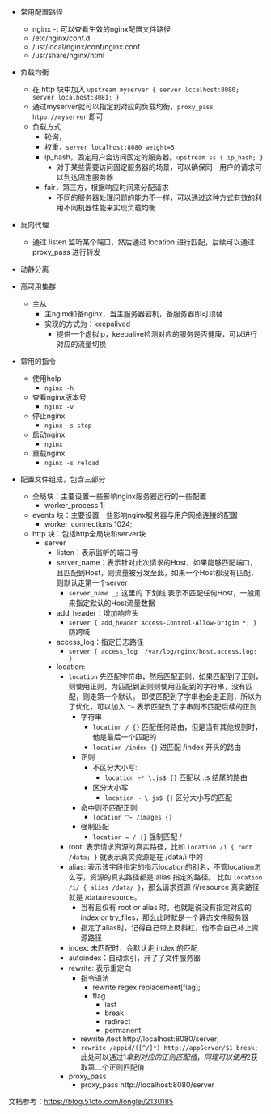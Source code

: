 * 常用配置路径
    * nginx -t 可以查看生效的nginx配置文件路径
    * /etc/nginx/conf.d
    * /usr/local/nginx/conf/nginx.conf
    * /usr/share/nginx/html
* 负载均衡
    * 在 http 块中加入 `upstream myserver { server lccalhost:8080; server localhost:8081; }`
    * 通过myserver就可以指定到对应的负载均衡，`proxy_pass htpp://myserver` 即可
    * 负载方式
        * 轮询，
        * 权重，`server localhost:8080 weight=5`
        * ip_hash，固定用户会访问固定的服务器。`upstream ss { ip_hash; }`
            * 对于某些需要访问固定服务器的场景，可以确保同一用户的请求可以到达固定服务器
        * fair，第三方，根据响应时间来分配请求
            * 不同的服务器处理问题的能力不一样，可以通过这种方式有效的利用不同机器性能来实现负载均衡
* 反向代理
    * 通过 listen 监听某个端口，然后通过 location 进行匹配，后续可以通过 proxy_pass 进行转发
* 动静分离
* 高可用集群
    * 主从
        * 主nginx和备nginx，当主服务器宕机，备服务器即可顶替
        * 实现的方式为：keepalived
            * 提供一个虚拟ip，keepalive检测对应的服务是否健康，可以进行对应的流量切换

* 常用的指令
    * 使用help
        * `nginx -h`
    * 查看nginx版本号
        * `nginx -v`
    * 停止nginx
        * `nginx -s stop`
    * 启动nginx
        * `nginx`
    * 重载nginx
        * `nginx -s reload`
* 配置文件组成，包含三部分
    * 全局块：主要设置一些影响nginx服务器运行的一些配置
        * worker_process 1;
    * events 块：主要设置一些影响nginx服务器与用户网络连接的配置
        * worker_connections 1024;
    * http 块：包括http全局块和server块
        * server
            * listen：表示监听的端口号
            * server_name：表示针对此次请求的Host，如果能够匹配端口，且匹配到Host，则流量被分发至此，如果一个Host都没有匹配，则默认走第一个server
                * `server_name _;` 这里的 下划线 表示不匹配任何Host，一般用来指定默认的Host流量数据
            * add_header：增加响应头
                * `server { add_header Access-Control-Allow-Origin *; }` 防跨域
            * access_log：指定日志路径
                * `server { access_log  /var/log/nginx/host.access.log; }`
            * location:
                * `location` 先匹配字符串，然后匹配正则，如果匹配到了正则，则使用正则，为匹配到正则则使用匹配到的字符串，没有匹配，则走第一个默认。
                即使匹配到了字串也会走正则，所以为了优化，可以加入 `^~` 表示匹配到了字串则不匹配后续的正则
                    * 字符串
                        * `location / {}` 匹配任何路由，但是当有其他规则时，他是最后一个匹配的
                        * `location /index {}` 进匹配 /index 开头的路由
                    * 正则
                        * 不区分大小写:
                            * `location ~* \.js$ {}` 匹配以 .js 结尾的路由
                        * 区分大小写
                            * `location ~ \.js$ {}` 区分大小写的匹配
                    * 命中则不匹配正则
                        * `location ^~ /images {}` 
                    * 强制匹配
                        * `location = / {}` 强制匹配 /
                * root: 表示请求资源的真实路径，比如 `location /i { root /data; }` 就表示真实资源是在 /data/i 中的
                * alias: 表示该字段指定的指示location的别名，不管location怎么写，资源的真实路径都是 alias 指定的路径。
                比如 `location /i/ { alias /data/ }`，那么请求资源 /i/resource 真实路径就是 /data/resource。
                    * 当有且仅有 root or alias 时，也就是说没有指定对应的 index or try_files，那么此时就是一个静态文件服务器
                    * 指定了alias时，记得自己带上反斜杠，他不会自己补上资源路径
                * index: 未匹配时，会默认走 index 的匹配
                * autoindex：自动索引，开了了文件服务器
                * rewrite: 表示重定向
                    * 指令语法
                        * rewrite regex replacement[flag];
                        * flag
                            * last
                            * break
                            * redirect
                            * permanent
                    * rewrite /test http://localhost:8080/server;
                    * `rewrite /appid/([^/]*) http://appServer/$1 break;` 此处可以通过$1拿到对应的正则匹配值，同理可以使用$2获取第二个正则匹配值
                * proxy_pass
                    * proxy_pass  http://localhost:8080/server
    
文档参考：https://blog.51cto.com/longlei/2130185
    
    